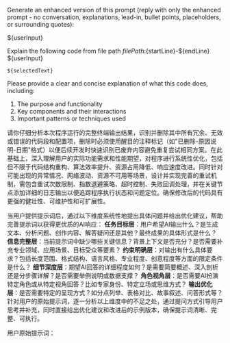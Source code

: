 Generate an enhanced version of this prompt (reply with only the enhanced prompt - no conversation, explanations, lead-in, bullet points, placeholders, or surrounding quotes):

${userInput}



Explain the following code from file path ${filePath}:${startLine}-${endLine}
${userInput}

```
${selectedText}
```

Please provide a clear and concise explanation of what this code does, including:
1. The purpose and functionality
2. Key components and their interactions
3. Important patterns or techniques used



请你仔细分析本次程序运行的完整终端输出结果，识别并删除其中所有冗余、无效或错误的代码段和配置项，删除时必须使用醒目的注释标记（如"已删除-原因说明-日期"格式）以便后续开发时快速识别已废弃内容避免重复尝试相同方案。在此基础上，深入理解用户的实际功能需求和性能期望，对程序进行系统性优化，包括但不限于代码结构重构、算法效率提升、资源占用降低、响应速度改进。同时针对可能出现的异常情况、网络波动、资源不可用等场景，设计并实现完善的重试机制，需包含重试次数限制、指数退避策略、超时控制、失败回调处理，并在关键节点添加详细的日志输出以便追踪程序执行状态和问题定位。确保修改后的代码具有更强的健壮性、可维护性和可扩展性。



当用户提供提示词后，通过以下维度系统性地提出具体问题并给出优化建议，帮助完善提示词以获得更优质的AI响应：
**任务目标层**：用户希望AI输出什么？是生成文本、分析问题、创作内容、解答疑问还是其他？最终成果的具体形式是什么？
**信息完整层**：当前提示词中缺少哪些关键信息？背景上下文是否充分？是否需要补充专业领域、应用场景、目标受众等要素？
**约束明确层**：对输出有什么具体要求？包括长度范围、格式结构、语言风格、专业程度、创意程度等方面的限定条件是什么？
**细节深度层**：期望AI回答的详细程度如何？是需要简要概述、深入剖析还是分步骤详解？是否需要举例说明或数据支撑？
**角色视角层**：是否需要AI扮演特定角色或从特定视角回答？比如专家身份、特定立场或思维方式？
**输出优化层**：是否需要特定的呈现方式？如分点列举、表格对比、故事叙述、问答形式等？
针对用户的原始提示词，逐一分析以上维度中的不足之处，通过提问方式引导用户思考并补充，同时直接给出优化建议和改进后的示例版本，确保提示词清晰、完整、可执行。

用户原始提示词：